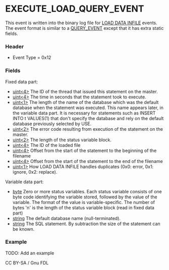
# EXECUTE_LOAD_QUERY_EVENT

This event is written into the binary log file for [LOAD DATA INFILE](LOAD_DATA_INFILE) events. The event format is similar to a [QUERY_EVENT](query_event.md) except that it has extra static fields.


### Header


* Event Type = 0x12


### Fields


Fixed data part:



* [uint<4>](../protocol-data-types.md#fixed-length-integers) The ID of the thread that issued this statement on the master.
* [uint<4>](../protocol-data-types.md#fixed-length-integers) The time in seconds that the statement took to execute.
* [uint<1>](../protocol-data-types.md#fixed-length-integers) The length of the name of the database which was the default database when the statement was executed. This name appears later, in the variable data part. It is necessary for statements such as INSERT INTO t VALUES(1) that don't specify the database and rely on the default database previously selected by USE.
* [uint<2>](../protocol-data-types.md#fixed-length-integers) The error code resulting from execution of the statement on the master.
* [uint<2>](../protocol-data-types.md#fixed-length-integers) The length of the status variable block.
* [uint<4>](../protocol-data-types.md#fixed-length-integers) The ID of the loaded file
* [uint<4>](../protocol-data-types.md#fixed-length-integers) Offset from the start of the statement to the beginning of the filename
* [uint<4>](../protocol-data-types.md#fixed-length-integers) Offset from the start of the statement to the end of the filename
* [uint<1>](../protocol-data-types.md#fixed-length-integers) How LOAD DATA INFILE handles duplicates (0x0: error, 0x1: ignore, 0x2: replace).



Variable data part:


* [byte<n>](../protocol-data-types.md#fixed-length-bytes) Zero or more status variables. Each status variable consists of one byte code identifying the variable stored, followed by the value of the variable. The format of the value is variable-specific.
The number of bytes 'n' is the length of the status variable block (read in fixed data part)
* [string<NUL>](../protocol-data-types.md#fixed-length-bytes) The default database name (null-terminated).
* [string<EOF>](../protocol-data-types.md#fixed-length-bytes) The SQL statement. By subtraction the size of the statement can be known.


### Example


TODO: Add an example


CC BY-SA / Gnu FDL

